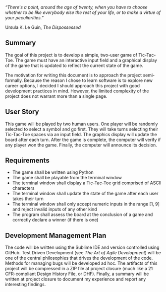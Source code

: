 *“There's a point, around the age of twenty, when you have to choose whether to be like everybody else the rest of your life, or to make a virtue of your peculiarities.”* 

Ursula K. Le Guin, *The Dispossessed*

## Summary ##

The goal of this project is to develop a simple, two-user game of Tic-Tac-Toe. The game must have an interactive input field and a graphical display of the game that is updated to reflect the current state of the game.

The motivation for writing this document is to approach the project semi-formally. Because the reason I chose to learn software is to explore new career options, I decided I should approach this project with good development practices in mind. However, the limited complexity of the project does not warrant more than a single page.

## User Story ##

This game will be played by two human users. One player will be randomly selected to select a symbol and go first. They will take turns selecting their Tic-Tac-Toe spaces via an input field. The graphics display will update the board after each turn. After the game is complete, the computer will verify if any player won the game. Finally, the computer will announce its decision.

## Requirements ##

 * The game shall be written using Python
 * The game shall be playable from the terminal window
 * The terminal window shall display a Tic-Tac-Toe grid comprised of ASCII characters
 * The terminal window shall update the state of the game after each user takes their turn
 * The terminal window shall only accept numeric inputs in the range [1, 9] and reject invalid inputs of any other kind
 * The program shall assess the board at the conclusion of a game and correctly declare a winner (if there is one)

## Development Management Plan ##

The code will be written using the Sublime IDE and version controlled using GitHub. Test Driven Development (see *The Art of Agile Development*) will be one of the central philosophies that drives the development of the code. Methods for managing bugs will be developed ad hoc. The artifacts of this project will be compressed in a ZIP file at project closure (much like a 21 CFR-compliant Design History File, or DHF). Finally, a summary will be written at project closure to document my experience and report any interesting findings.
